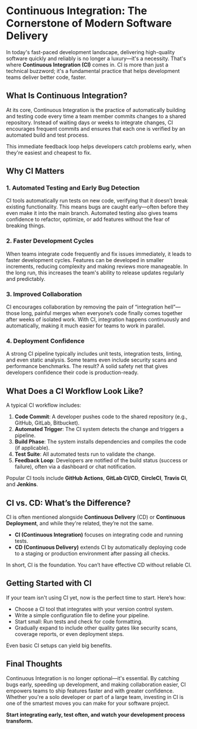 # Continuous Integration: The Cornerstone of Modern Software Delivery

In today's fast-paced development landscape, delivering high-quality software quickly and reliably is no longer a luxury—it's a necessity. That's where **Continuous Integration (CI)** comes in. CI is more than just a technical buzzword; it's a fundamental practice that helps development teams deliver better code, faster.

## What Is Continuous Integration?

At its core, Continuous Integration is the practice of automatically building and testing code every time a team member commits changes to a shared repository. Instead of waiting days or weeks to integrate changes, CI encourages frequent commits and ensures that each one is verified by an automated build and test process.

This immediate feedback loop helps developers catch problems early, when they're easiest and cheapest to fix.

## Why CI Matters

### 1. Automated Testing and Early Bug Detection

CI tools automatically run tests on new code, verifying that it doesn’t break existing functionality. This means bugs are caught early—often before they even make it into the main branch. Automated testing also gives teams confidence to refactor, optimize, or add features without the fear of breaking things.

### 2. Faster Development Cycles

When teams integrate code frequently and fix issues immediately, it leads to faster development cycles. Features can be developed in smaller increments, reducing complexity and making reviews more manageable. In the long run, this increases the team's ability to release updates regularly and predictably.

### 3. Improved Collaboration

CI encourages collaboration by removing the pain of “integration hell”—those long, painful merges when everyone’s code finally comes together after weeks of isolated work. With CI, integration happens continuously and automatically, making it much easier for teams to work in parallel.

### 4. Deployment Confidence

A strong CI pipeline typically includes unit tests, integration tests, linting, and even static analysis. Some teams even include security scans and performance benchmarks. The result? A solid safety net that gives developers confidence their code is production-ready.

## What Does a CI Workflow Look Like?

A typical CI workflow includes:

1. **Code Commit**: A developer pushes code to the shared repository (e.g., GitHub, GitLab, Bitbucket).
2. **Automated Trigger**: The CI system detects the change and triggers a pipeline.
3. **Build Phase**: The system installs dependencies and compiles the code (if applicable).
4. **Test Suite**: All automated tests run to validate the change.
5. **Feedback Loop**: Developers are notified of the build status (success or failure), often via a dashboard or chat notification.

Popular CI tools include **GitHub Actions**, **GitLab CI/CD**, **CircleCI**, **Travis CI**, and **Jenkins**.

## CI vs. CD: What’s the Difference?

CI is often mentioned alongside **Continuous Delivery** (CD) or **Continuous Deployment**, and while they're related, they’re not the same.

- **CI (Continuous Integration)** focuses on integrating code and running tests.
- **CD (Continuous Delivery)** extends CI by automatically deploying code to a staging or production environment after passing all checks.

In short, CI is the foundation. You can’t have effective CD without reliable CI.

## Getting Started with CI

If your team isn't using CI yet, now is the perfect time to start. Here’s how:

- Choose a CI tool that integrates with your version control system.
- Write a simple configuration file to define your pipeline.
- Start small: Run tests and check for code formatting.
- Gradually expand to include other quality gates like security scans, coverage reports, or even deployment steps.

Even basic CI setups can yield big benefits.

## Final Thoughts

Continuous Integration is no longer optional—it's essential. By catching bugs early, speeding up development, and making collaboration easier, CI empowers teams to ship features faster and with greater confidence. Whether you're a solo developer or part of a large team, investing in CI is one of the smartest moves you can make for your software project.

**Start integrating early, test often, and watch your development process transform.**

